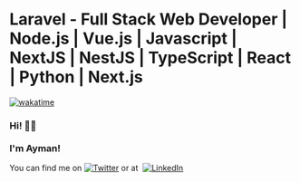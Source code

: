 # Laravel - Full Stack Web Developer | Node.js | Vue.js | Javascript | NextJS | NestJS | TypeScript | React | Python | Next.js

[![wakatime](https://wakatime.com/badge/user/35abdcb3-6298-4d89-9b3f-0a3308bc8f9a/project/2987a163-54ce-47cb-9adf-4812297e9cba.svg)](https://wakatime.com/badge/user/35abdcb3-6298-4d89-9b3f-0a3308bc8f9a/project/2987a163-54ce-47cb-9adf-4812297e9cba)


<h3>Hi! 👋🤓<br><br>I'm Ayman! </h3>


You can find me on [![Twitter][1.2]][1] or at &nbsp;[![LinkedIn][2.2]][2]

[1.2]: http://i.imgur.com/wWzX9uB.png (twitter icon without padding)

[2.2]: https://raw.githubusercontent.com/MartinHeinz/MartinHeinz/master/linkedin-3-16.png (LinkedIn icon without padding)


[1]: https://twitter.com/mohamedaimann 

[2]: https://linkedin.com/in/mohamedaiman
